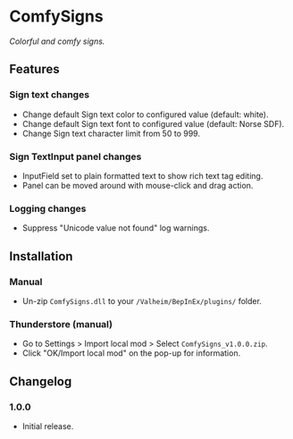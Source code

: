 # ComfySigns

*Colorful and comfy signs.*

## Features

### Sign text changes

  * Change default Sign text color to configured value (default: white).
  * Change default Sign text font to configured value (default: Norse SDF).
  * Change Sign text character limit from 50 to 999.

### Sign TextInput panel changes

  * InputField set to plain formatted text to show rich text tag editing.
  * Panel can be moved around with mouse-click and drag action.

### Logging changes

  * Suppress "Unicode value not found" log warnings.

## Installation

### Manual

  * Un-zip `ComfySigns.dll` to your `/Valheim/BepInEx/plugins/` folder.

### Thunderstore (manual)

  * Go to Settings > Import local mod > Select `ComfySigns_v1.0.0.zip`.
  * Click "OK/Import local mod" on the pop-up for information.

## Changelog

### 1.0.0

  * Initial release.